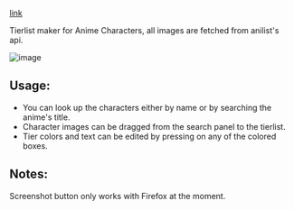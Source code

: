 [link](https://nyuriumuri.github.io/Anime-Character-Tier-List-Maker/)

Tierlist maker for Anime Characters, all images are fetched from anilist's api. 

![image](https://user-images.githubusercontent.com/81811871/136672107-a6d54e44-18e7-470a-a7aa-8b568f5d7a10.png)


## Usage:
 - You can look up the characters either by name or by searching the anime's title.
 - Character images can be dragged from the search panel  to the tierlist.
 -  Tier colors and text can be edited by pressing on any of the colored boxes.

## Notes:
Screenshot button only works with Firefox at the moment. 
